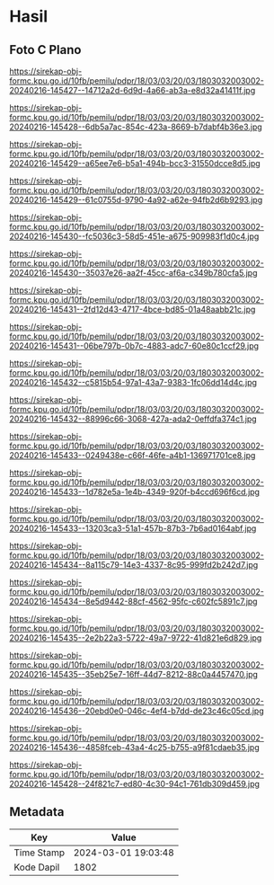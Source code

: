 # Hasil

## Foto C Plano

https://sirekap-obj-formc.kpu.go.id/10fb/pemilu/pdpr/18/03/03/20/03/1803032003002-20240216-145427--14712a2d-6d9d-4a66-ab3a-e8d32a41411f.jpg

https://sirekap-obj-formc.kpu.go.id/10fb/pemilu/pdpr/18/03/03/20/03/1803032003002-20240216-145428--6db5a7ac-854c-423a-8669-b7dabf4b36e3.jpg

https://sirekap-obj-formc.kpu.go.id/10fb/pemilu/pdpr/18/03/03/20/03/1803032003002-20240216-145429--a65ee7e6-b5a1-494b-bcc3-31550dcce8d5.jpg

https://sirekap-obj-formc.kpu.go.id/10fb/pemilu/pdpr/18/03/03/20/03/1803032003002-20240216-145429--61c0755d-9790-4a92-a62e-94fb2d6b9293.jpg

https://sirekap-obj-formc.kpu.go.id/10fb/pemilu/pdpr/18/03/03/20/03/1803032003002-20240216-145430--fc5036c3-58d5-451e-a675-909983f1d0c4.jpg

https://sirekap-obj-formc.kpu.go.id/10fb/pemilu/pdpr/18/03/03/20/03/1803032003002-20240216-145430--35037e26-aa2f-45cc-af6a-c349b780cfa5.jpg

https://sirekap-obj-formc.kpu.go.id/10fb/pemilu/pdpr/18/03/03/20/03/1803032003002-20240216-145431--2fd12d43-4717-4bce-bd85-01a48aabb21c.jpg

https://sirekap-obj-formc.kpu.go.id/10fb/pemilu/pdpr/18/03/03/20/03/1803032003002-20240216-145431--06be797b-0b7c-4883-adc7-60e80c1ccf29.jpg

https://sirekap-obj-formc.kpu.go.id/10fb/pemilu/pdpr/18/03/03/20/03/1803032003002-20240216-145432--c5815b54-97a1-43a7-9383-1fc06dd14d4c.jpg

https://sirekap-obj-formc.kpu.go.id/10fb/pemilu/pdpr/18/03/03/20/03/1803032003002-20240216-145432--88996c66-3068-427a-ada2-0effdfa374c1.jpg

https://sirekap-obj-formc.kpu.go.id/10fb/pemilu/pdpr/18/03/03/20/03/1803032003002-20240216-145433--0249438e-c66f-46fe-a4b1-136971701ce8.jpg

https://sirekap-obj-formc.kpu.go.id/10fb/pemilu/pdpr/18/03/03/20/03/1803032003002-20240216-145433--1d782e5a-1e4b-4349-920f-b4ccd696f6cd.jpg

https://sirekap-obj-formc.kpu.go.id/10fb/pemilu/pdpr/18/03/03/20/03/1803032003002-20240216-145433--13203ca3-51a1-457b-87b3-7b6ad0164abf.jpg

https://sirekap-obj-formc.kpu.go.id/10fb/pemilu/pdpr/18/03/03/20/03/1803032003002-20240216-145434--8a115c79-14e3-4337-8c95-999fd2b242d7.jpg

https://sirekap-obj-formc.kpu.go.id/10fb/pemilu/pdpr/18/03/03/20/03/1803032003002-20240216-145434--8e5d9442-88cf-4562-95fc-c602fc5891c7.jpg

https://sirekap-obj-formc.kpu.go.id/10fb/pemilu/pdpr/18/03/03/20/03/1803032003002-20240216-145435--2e2b22a3-5722-49a7-9722-41d821e6d829.jpg

https://sirekap-obj-formc.kpu.go.id/10fb/pemilu/pdpr/18/03/03/20/03/1803032003002-20240216-145435--35eb25e7-16ff-44d7-8212-88c0a4457470.jpg

https://sirekap-obj-formc.kpu.go.id/10fb/pemilu/pdpr/18/03/03/20/03/1803032003002-20240216-145436--20ebd0e0-046c-4ef4-b7dd-de23c46c05cd.jpg

https://sirekap-obj-formc.kpu.go.id/10fb/pemilu/pdpr/18/03/03/20/03/1803032003002-20240216-145436--4858fceb-43a4-4c25-b755-a9f81cdaeb35.jpg

https://sirekap-obj-formc.kpu.go.id/10fb/pemilu/pdpr/18/03/03/20/03/1803032003002-20240216-145428--24f821c7-ed80-4c30-94c1-761db309d459.jpg


## Metadata

| Key        | Value               |
| ---------- | ------------------- |
| Time Stamp | 2024-03-01 19:03:48 |
| Kode Dapil | 1802                |



